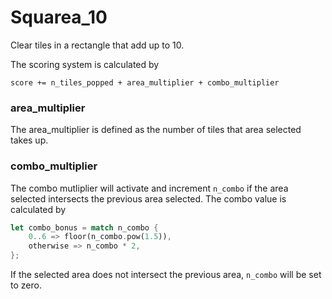 # Squarea_10

Clear tiles in a rectangle that add up to 10.

The scoring system is calculated by
```
score += n_tiles_popped + area_multiplier + combo_multiplier
```

### area_multiplier
The area_multiplier is defined as the number of tiles that area selected takes up.

### combo_multiplier
The combo mutliplier will activate and increment `n_combo` if the area selected intersects the previous area selected. The combo value is calculated by
```rust
let combo_bonus = match n_combo {
    0..6 => floor(n_combo.pow(1.5)),
    otherwise => n_combo * 2,
};
```
If the selected area does not intersect the previous area, `n_combo` will be set to zero.
